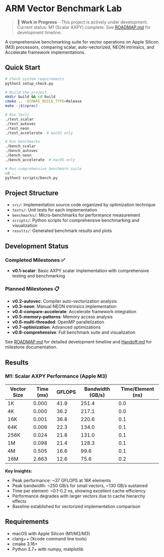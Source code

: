 # ARM Vector Benchmark Lab

> 🚧 **Work in Progress** - This project is actively under development. Current status: M1 (Scalar AXPY) complete. See [ROADMAP.md](docs/ROADMAP.md) for development timeline.

A comprehensive benchmarking suite for vector operations on Apple Silicon (M3) processors, comparing scalar, auto-vectorized, NEON intrinsics, and Accelerate framework implementations.

## Quick Start

```bash
# Check system requirements
python3 setup_check.py

# Build the project
mkdir build && cd build
cmake .. -DCMAKE_BUILD_TYPE=Release
make -j$(nproc)

# Run tests
./test_scalar
./test_autovec
./test_neon
./test_accelerate  # macOS only

# Run benchmarks
./bench_scalar
./bench_autovec
./bench_neon
./bench_accelerate  # macOS only

# Run comprehensive benchmark suite
cd ..
python3 scripts/bench.py
```

## Project Structure

- `src/`: Implementation source code organized by optimization technique
- `tests/`: Unit tests for each implementation
- `benchmarks/`: Micro-benchmarks for performance measurement
- `scripts/`: Python scripts for comprehensive benchmarking and visualization
- `results/`: Generated benchmark results and plots

## Development Status

### Completed Milestones ✅
- **v0.1-scalar**: Basic AXPY scalar implementation with comprehensive testing and benchmarking

### Planned Milestones 📋
- **v0.2-autovec**: Compiler auto-vectorization analysis
- **v0.3-neon**: Manual NEON intrinsics implementation
- **v0.4-compare-accelerate**: Accelerate framework integration
- **v0.5-memory-patterns**: Memory access analysis
- **v0.6-multi-threaded**: OpenMP parallelization
- **v0.7-optimization**: Advanced optimizations
- **v0.8-comprehensive**: Full benchmark suite and visualization

See [ROADMAP.md](docs/ROADMAP.md) for detailed development timeline and [Handoff.md](docs/Handoff.md) for milestone documentation.

## Results

### M1: Scalar AXPY Performance (Apple M3)

| Vector Size | Time (ms) | GFLOPS | Bandwidth (GB/s) | Time/Element (ns) |
|-------------|-----------|--------|------------------|-------------------|
| 1K          | 0.000     | 41.9   | 251.4            | 0.0               |
| 4K          | 0.000     | 36.2   | 217.1            | 0.0               |
| 16K         | 0.001     | 36.8   | 220.6            | 0.1               |
| 64K         | 0.006     | 22.3   | 134.0            | 0.1               |
| 256K        | 0.024     | 21.8   | 131.0            | 0.1               |
| 1M          | 0.098     | 21.4   | 128.3            | 0.1               |
| 4M          | 0.505     | 16.6   | 99.6             | 0.1               |
| 16M         | 2.663     | 12.6   | 75.6             | 0.2               |

**Key Insights:**
- Peak performance: ~37 GFLOPS at 16K elements
- Peak bandwidth: ~250 GB/s for small vectors, ~130 GB/s sustained
- Time per element: ~0.1-0.2 ns, showing excellent cache efficiency
- Performance degrades with larger vectors due to cache hierarchy effects
- Baseline established for vectorized implementation comparison

## Requirements

- macOS with Apple Silicon (M1/M2/M3)
- clang++ (Xcode command line tools)
- cmake 3.16+
- Python 3.7+ with numpy, matplotlib